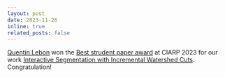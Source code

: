 ```yaml
---
layout: post
date: 2023-11-26
inline: true
related_posts: false
---
```


[Quentin Lebon](https://lebonq.github.io/portfolio/) won the [Best strudent paper award](https://ciarp2023.isec.pt/index.php/awards/) at CIARP 2023 for our work [Interactive Segmentation with Incremental Watershed Cuts](https://hal.science/hal-04069187v3/file/CIARP_2023___Interactive_segmentation_with_incremental_watershed_cuts.pdf). Congratulation!
